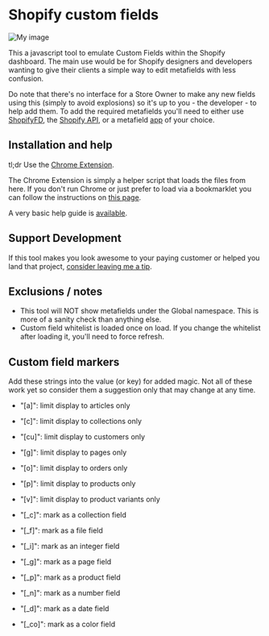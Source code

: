Shopify custom fields
=====================

![My image](https://freakdesign-us.s3.amazonaws.com/shopify/custom_fields/i/custom_fields_lrg.png)

This a javascript tool to emulate Custom Fields within the Shopify dashboard. The main use would be for Shopify designers and developers wanting to give their clients a simple way to edit metafields with less confusion.

Do note that there's no interface for a Store Owner to make any new fields using this (simply to avoid explosions) so it's up to you - the developer - to help add them. To add the required metafields you'll need to either use [ShopifyFD](http://shopify.freakdesign.com.au/), the [Shopify API](http://docs.shopify.com/api/metafield), or a metafield [app](https://apps.shopify.com/) of your choice. 


Installation and help
---------------------

tl;dr Use the [Chrome Extension](https://chrome.google.com/webstore/detail/custom-fields-for-shopify/alfplfpobekffinigeidgmmfjollghln).

The Chrome Extension is simply a helper script that loads the files from here. If you don't run Chrome or just prefer to load via a bookmarklet you can follow the instructions on [this page](https://rawgithub.com/freakdesign/shopify-custom-fields/master/installation.html).

A very basic help guide is [available](https://freakdesign-us.s3.amazonaws.com/shopify/custom_fields/freakdesign-custom-fields-for-shopify-guide.pdf).


Support Development
-------------------

If this tool makes you look awesome to your paying customer or helped you land that project, [consider leaving me a tip](http://freakdesign.com.au/pages/shopify-custom-fields). 


Exclusions / notes
------------------

* This tool will NOT show metafields under the Global namespace. This is more of a sanity check than anything else.
* Custom field whitelist is loaded once on load. If you change the whitelist after loading it, you'll need to force refresh.


Custom field markers
--------------------

Add these strings into the value (or key) for added magic. Not all of these work yet so consider them a suggestion only that may change at any time.

* "[a]": limit display to articles only
* "[c]": limit display to collections only
* "[cu]": limit display to customers only
* "[g]": limit display to pages only
* "[o]": limit display to orders only
* "[p]": limit display to products only
* "[v]": limit display to product variants only

* "[_c]": mark as a collection field
* "[_f]": mark as a file field
* "[_i]": mark as an integer field
* "[_g]": mark as a page field
* "[_p]": mark as a product field
* "[_n]": mark as a number field
* "[_d]": mark as a date field
* "[_co]": mark as a color field
